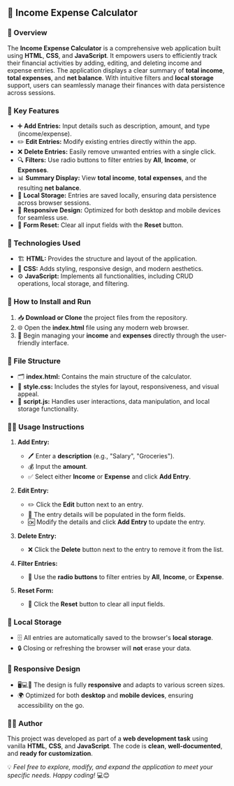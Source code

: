 ## 💸 Income Expense Calculator

### 📝 Overview
The **Income Expense Calculator** is a comprehensive web application built using **HTML**, **CSS**, and **JavaScript**. It empowers users to efficiently track their financial activities by adding, editing, and deleting income and expense entries. The application displays a clear summary of **total income**, **total expenses**, and **net balance**. With intuitive filters and **local storage** support, users can seamlessly manage their finances with data persistence across sessions.

### 🌟 Key Features
- ➕ **Add Entries:** Input details such as description, amount, and type (income/expense).
- ✏️ **Edit Entries:** Modify existing entries directly within the app.
- ❌ **Delete Entries:** Easily remove unwanted entries with a single click.
- 🔍 **Filters:** Use radio buttons to filter entries by **All**, **Income**, or **Expenses**.
- 📊 **Summary Display:** View **total income**, **total expenses**, and the resulting **net balance**.
- 💾 **Local Storage:** Entries are saved locally, ensuring data persistence across browser sessions.
- 📱 **Responsive Design:** Optimized for both desktop and mobile devices for seamless use.
- 🔄 **Form Reset:** Clear all input fields with the **Reset** button.

### 🧰 Technologies Used
- 🏗️ **HTML:** Provides the structure and layout of the application.
- 🎨 **CSS:** Adds styling, responsive design, and modern aesthetics.
- ⚙️ **JavaScript:** Implements all functionalities, including CRUD operations, local storage, and filtering.

### 🚀 How to Install and Run
1. 📥 **Download or Clone** the project files from the repository.
2. 🌐 Open the **index.html** file using any modern web browser.
3. 💼 Begin managing your **income** and **expenses** directly through the user-friendly interface.

### 📁 File Structure
- 🗂️ **index.html:** Contains the main structure of the calculator.
- 🎨 **style.css:** Includes the styles for layout, responsiveness, and visual appeal.
- 💾 **script.js:** Handles user interactions, data manipulation, and local storage functionality.

### 🧑‍🏫 Usage Instructions
1. **Add Entry:**  
   - 🖊️ Enter a **description** (e.g., "Salary", "Groceries").
   - 💰 Input the **amount**.
   - ✅ Select either **Income** or **Expense** and click **Add Entry**.

2. **Edit Entry:**  
   - ✏️ Click the **Edit** button next to an entry.
   - 📝 The entry details will be populated in the form fields.
   - 🆗 Modify the details and click **Add Entry** to update the entry.

3. **Delete Entry:**  
   - ❌ Click the **Delete** button next to the entry to remove it from the list.

4. **Filter Entries:**  
   - 📂 Use the **radio buttons** to filter entries by **All**, **Income**, or **Expense**.

5. **Reset Form:**  
   - 🔄 Click the **Reset** button to clear all input fields.

### 💾 Local Storage
- 🗄️ All entries are automatically saved to the browser's **local storage**.
- 🔒 Closing or refreshing the browser will **not** erase your data.

### 📱 Responsive Design
- 🖥️💻📱 The design is fully **responsive** and adapts to various screen sizes.
- 🌍 Optimized for both **desktop** and **mobile devices**, ensuring accessibility on the go.

### 🧑‍💻 Author
This project was developed as part of a **web development task** using vanilla **HTML**, **CSS**, and **JavaScript**. The code is **clean**, **well-documented**, and **ready for customization**.

💡 *Feel free to explore, modify, and expand the application to meet your specific needs. Happy coding!* 💻😊

